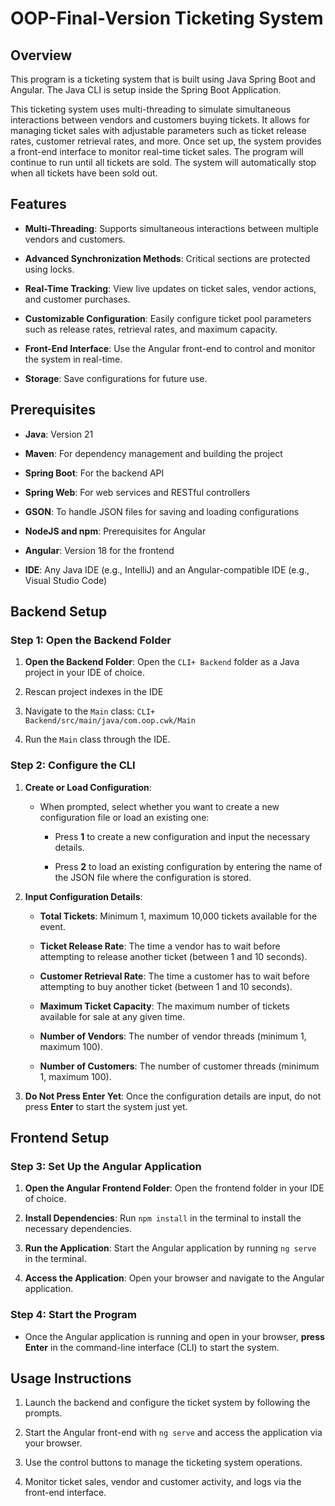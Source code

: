 # OOP-Final-Version Ticketing System

## Overview
This program is a ticketing system that is built using Java Spring Boot and Angular. The Java CLI is setup inside the Spring Boot Application.

This ticketing system uses multi-threading to simulate simultaneous interactions between vendors and customers buying tickets. It allows for managing ticket sales with adjustable parameters such as ticket release rates, customer retrieval rates, and more. Once set up, the system provides a front-end interface to monitor real-time ticket sales. The program will continue to run until all tickets are sold. The system will automatically stop when all tickets have been sold out.

## Features

- **Multi-Threading**: Supports simultaneous interactions between multiple vendors and customers.

- **Advanced Synchronization Methods**: Critical sections are protected using locks.

- **Real-Time Tracking**: View live updates on ticket sales, vendor actions, and customer purchases.

- **Customizable Configuration**: Easily configure ticket pool parameters such as release rates, retrieval rates, and maximum capacity.

- **Front-End Interface**: Use the Angular front-end to control and monitor the system in real-time.

- **Storage**: Save configurations for future use.


## Prerequisites

- **Java**: Version 21

- **Maven**: For dependency management and building the project

- **Spring Boot**: For the backend API

- **Spring Web**: For web services and RESTful controllers

- **GSON**: To handle JSON files for saving and loading configurations

- **NodeJS and npm**: Prerequisites for Angular

- **Angular**: Version 18 for the frontend

- **IDE**: Any Java IDE (e.g., IntelliJ) and an Angular-compatible IDE (e.g., Visual Studio Code)


## Backend Setup

### Step 1: Open the  Backend Folder

1. **Open the Backend Folder**: Open the `CLI+ Backend` folder as a Java project in your IDE of choice.

2. Rescan project indexes in the IDE

3. Navigate to the `Main` class: `CLI+ Backend/src/main/java/com.oop.cwk/Main`

4. Run the `Main` class through the IDE.

### Step 2: Configure the CLI

1. **Create or Load Configuration**:
    
    - When prompted, select whether you want to create a new configuration file or load an existing one:
        
        - Press **1** to create a new configuration and input the necessary details.
        
        - Press **2** to load an existing configuration by entering the name of the JSON file where the configuration is stored.
    
2. **Input Configuration Details**:
    
    - **Total Tickets**: Minimum 1, maximum 10,000 tickets available for the event.
    
    - **Ticket Release Rate**: The time a vendor has to wait before attempting to release another ticket (between 1 and 10 seconds).
    
    - **Customer Retrieval Rate**: The time a customer has to wait before attempting to buy another ticket (between 1 and 10 seconds).
    
    - **Maximum Ticket Capacity**: The maximum number of tickets available for sale at any given time.
    
    - **Number of Vendors**: The number of vendor threads (minimum 1, maximum 100).
    
    - **Number of Customers**: The number of customer threads (minimum 1, maximum 100).
    
3. **Do Not Press Enter Yet**: Once the configuration details are input, do not press **Enter** to start the system just yet.


## Frontend Setup

### Step 3: Set Up the Angular Application

1. **Open the Angular Frontend Folder**: Open the frontend folder in your IDE of choice.

2. **Install Dependencies**: Run `npm install` in the terminal to install the necessary dependencies.

3. **Run the Application**: Start the Angular application by running `ng serve` in the terminal.

4. **Access the Application**: Open your browser and navigate to the Angular application.


### Step 4: Start the Program

- Once the Angular application is running and open in your browser, **press Enter** in the command-line interface (CLI) to start the system.

## Usage Instructions

1. Launch the backend and configure the ticket system by following the prompts.

2. Start the Angular front-end with `ng serve` and access the application via your browser.

3. Use the control buttons to manage the ticketing system operations.

4. Monitor ticket sales, vendor and customer activity, and logs via the front-end interface.




